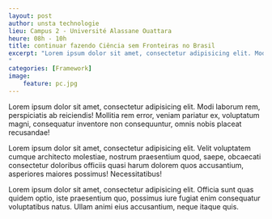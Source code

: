 ```yaml
---
layout: post
author: unsta technologie
lieu: Campus 2 - Université Alassane Ouattara
heure: 08h - 10h
title: continuar fazendo Ciência sem Fronteiras no Brasil
excerpt: "Lorem ipsum dolor sit amet, consectetur adipisicing elit. Modi laborum rem, perspiciatis ab reiciendis! Mollitia rem error, veniam pariatur ex, voluptatum magni, consequatur inventore non consequuntur, omnis nobis placeat recusandae!
"
categories: [Framework]
image:
    feature: pc.jpg
---
```


Lorem ipsum dolor sit amet, consectetur adipisicing elit. Modi laborum rem, perspiciatis ab reiciendis! Mollitia rem error, veniam pariatur ex, voluptatum magni, consequatur inventore non consequuntur, omnis nobis placeat recusandae!

Lorem ipsum dolor sit amet, consectetur adipisicing elit. Velit voluptatem cumque architecto molestiae, nostrum praesentium quod, saepe, obcaecati consectetur doloribus officiis quasi harum dolorem quos accusantium, asperiores maiores possimus! Necessitatibus!

Lorem ipsum dolor sit amet, consectetur adipisicing elit. Officia sunt quas quidem optio, iste praesentium quo, possimus iure fugiat enim consequatur voluptatibus natus. Ullam animi eius accusantium, neque itaque quis.
